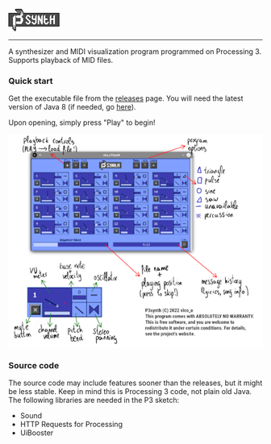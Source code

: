 ![P3synth](data/graphics/logo.png)

---

A synthesizer and MIDI visualization program programmed on Processing 3.
Supports playback of MID files.

### Quick start
Get the executable file from the [releases](https://github.com/vlcoo/P3synth/releases/latest) page. You will need the latest version of Java 8 (if needed, go [here](https://java.com/en/download/)).

Upon opening, simply press "Play" to begin!

![Instructions](data/graphics/help.png)

### Source code
The source code may include features sooner than the releases, but it might be less stable. 
Keep in mind this is Processing 3 code, not plain old Java. The following libraries are needed in the P3 sketch:
- Sound
- HTTP Requests for Processing
- UiBooster
